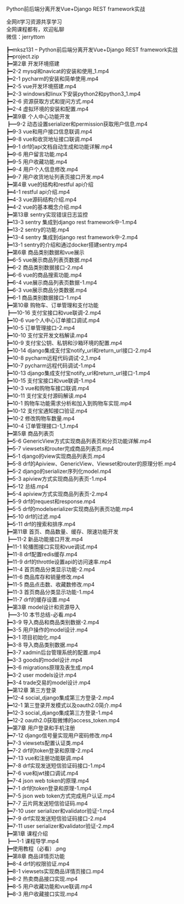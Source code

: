Python前后端分离开发Vue+Django REST framework实战

全网it学习资源共享学习<br>全网课程都有，欢迎私聊<br>微信：jerryttom<br>

┣━mksz131 – Python前后端分离开发Vue+Django REST framework实战<br> ┣━project.zip<br> ┣━第2章 开发环境搭建<br> ┣━2-2 mysql和navicat的安装和使用_1.mp4<br> ┣━2-1 pycharm的安装和简单使用.mp4<br> ┣━2-5 vue开发环境搭建.mp4<br> ┣━2-3 windows和linux下安装python2和python3_1.mp4<br> ┣━2-6 资源获取方式和提问方式.mp4<br> ┣━2-4 虚拟环境的安装和配置.mp4<br> ┣━第9章 个人中心功能开发<br> ┣━9-2 动态设置serializer和permission获取用户信息.mp4<br> ┣━9-3 vue和用户接口信息联调.mp4<br> ┣━9-8 vue和收货地址接口联调.mp4<br> ┣━9-1 drf的api文档自动生成和功能详解.mp4<br> ┣━9-6 用户留言功能.mp4<br> ┣━9-5 用户收藏功能.mp4<br> ┣━9-4 用户个人信息修改.mp4<br> ┣━9-7 用户收货地址列表页接口开发.mp4<br> ┣━第4章 vue的结构和restful api介绍<br> ┣━4-1 restful api介绍.mp4<br> ┣━4-3 vue源码结构介绍.mp4<br> ┣━4-2 vue的基本概念介绍.mp4<br> ┣━第13章 sentry实现错误日志监控<br> ┣━13-3 sentry 集成到django rest framework中-1.mp4<br> ┣━13-2 sentry的功能.mp4<br> ┣━13-4 sentry 集成到django rest framework中-2.mp4<br> ┣━13-1 sentry的介绍和通过docker搭建sentry.mp4<br> ┣━第6章 商品类别数据和vue展示<br> ┣━6-5 vue展示商品列表页数据.mp4<br> ┣━6-2 商品类别数据接口-2.mp4<br> ┣━6-6 vue的商品搜索功能.mp4<br> ┣━6-4 vue展示商品列表页数据-1.mp4<br> ┣━6-3 vue展示商品分类数据.mp4<br> ┣━6-1 商品类别数据接口-1.mp4<br> ┣━第10章 购物车、订单管理和支付功能<br> ┣━10-16 支付宝接口和vue联调-2.mp4<br> ┣━10-6 vue个人中心订单接口调试.mp4<br> ┣━10-5 订单管理接口-2.mp4<br> ┣━10-10 支付宝开发文档解读.mp4<br> ┣━10-9 支付宝公钥、私钥和沙箱环境的配置.mp4<br> ┣━10-14 django集成支付宝notify_url和return_url接口-2.mp4<br> ┣━10-8 pycharm远程代码调试-2_1.mp4<br> ┣━10-7 pycharm远程代码调试-1.mp4<br> ┣━10-13 django集成支付宝notify_url和return_url接口-1.mp4<br> ┣━10-15 支付宝接口和vue联调-1.mp4<br> ┣━10-3 vue和购物车接口联调.mp4<br> ┣━10-11 支付宝支付源码解读.mp4<br> ┣━10-1 购物车功能需求分析和加入到购物车实现.mp4<br> ┣━10-12 支付宝通知接口验证.mp4<br> ┣━10-2 修改购物车数量.mp4<br> ┣━10-4 订单管理接口-1_1.mp4<br> ┣━第5章 商品列表页<br> ┣━5-6 GenericView方式实现商品列表页和分页功能详解.mp4<br> ┣━5-7 viewsets和router完成商品列表页.mp4<br> ┣━5-1 django的view实现商品列表页.mp4<br> ┣━5-8 drf的Apiview、GenericView、Viewset和router的原理分析.mp4<br> ┣━5-2 django的serializer序列化model.mp4<br> ┣━5-3 apiview方式实现商品列表页-1.mp4<br> ┣━5-12 总结.mp4<br> ┣━5-4 apiview方式实现商品列表页-2.mp4<br> ┣━5-9 drf的request和response.mp4<br> ┣━5-5 drf的modelserializer实现商品列表页功能.mp4<br> ┣━5-10 drf的过滤.mp4<br> ┣━5-11 drf的搜索和排序.mp4<br> ┣━第11章 首页、商品数量、缓存、限速功能开发<br> ┣━11-2 新品功能接口开发.mp4<br> ┣━11-1 轮播图接口实现和vue调试.mp4<br> ┣━11-8 drf配置redis缓存.mp4<br> ┣━11-9 drf的throttle设置api的访问速率.mp4<br> ┣━11-4 首页商品分类显示功能-2.mp4<br> ┣━11-6 商品库存和销量修改.mp4<br> ┣━11-5 商品点击数、收藏数修改.mp4<br> ┣━11-3 首页商品分类显示功能-1.mp4<br> ┣━11-7 drf的缓存设置.mp4<br> ┣━第3章 model设计和资源导入<br> ┣━3-10 本节总结-必看.mp4<br> ┣━3-9 导入商品和商品类别数据-2.mp4<br> ┣━3-5 用户操作的model设计.mp4<br> ┣━3-1 项目初始化.mp4<br> ┣━3-8 导入商品类别数据.mp4<br> ┣━3-7 xadmin后台管理系统的配置.mp4<br> ┣━3-3 goods的model设计.mp4<br> ┣━3-6 migrations原理及表生成.mp4<br> ┣━3-2 user models设计.mp4<br> ┣━3-4 trade交易的model设计.mp4<br> ┣━第12章 第三方登录<br> ┣━12-4 social_django集成第三方登录-2.mp4<br> ┣━12-1 第三登录开发模式以及oauth2.0简介.mp4<br> ┣━12-3 social_django集成第三方登录-1.mp4<br> ┣━12-2 oauth2.0获取微博的access_token.mp4<br> ┣━第7章 用户登录和手机注册<br> ┣━7-12 django信号量实现用户密码修改.mp4<br> ┣━7-3 viewsets配置认证类.mp4<br> ┣━7-2 drf的token登录和原理-2.mp4<br> ┣━7-13 vue和注册功能联调.mp4<br> ┣━7-8 drf实现发送短信验证码接口-1.mp4<br> ┣━7-6 vue和jwt接口调试.mp4<br> ┣━7-4 json web token的原理.mp4<br> ┣━7-1 drf的token登录和原理-1.mp4<br> ┣━7-5 json web token方式完成用户认证.mp4<br> ┣━7-7 云片网发送短信验证码.mp4<br> ┣━7-10 user serializer和validator验证-1.mp4<br> ┣━7-9 drf实现发送短信验证码接口-2.mp4<br> ┣━7-11 user serializer和validator验证-2.mp4<br> ┣━第1章 课程介绍<br> ┣━1-1 课程导学.mp4<br> ┣━使用教程（必看）.png<br> ┣━第8章 商品详情页功能<br> ┣━8-4 drf的权限验证.mp4<br> ┣━8-1 viewsets实现商品详情页接口.mp4<br> ┣━8-2 热卖商品接口实现.mp4<br> ┣━8-5 用户收藏功能和vue联调.mp4<br> ┣━8-3 用户收藏接口实现.mp4